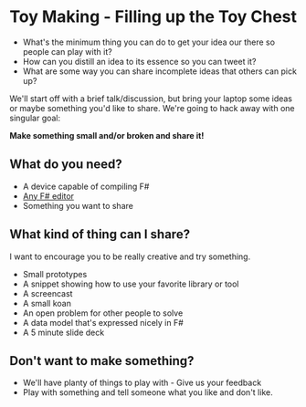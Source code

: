# Toy Making - Filling up the Toy Chest

* What's the minimum thing you can do to get your idea our there so people can play with it?
* How can you distill an idea to its essence so you can tweet it?
* What are some way you can share incomplete ideas that others can pick up?

We'll start off with a brief talk/discussion, but bring your laptop some ideas or maybe
something you'd like to share.  We're going to hack away with one singular goal:

**Make something small and/or broken and share it!**

## What do you need?

* A device capable of compiling F#
* [Any F# editor](tools.md)
* Something you want to share

## What kind of thing can I share?

I want to encourage you to be really creative and try something.

* Small prototypes
* A snippet showing how to use your favorite library or tool
* A screencast
* A small koan
* An open problem for other people to solve
* A data model that's expressed nicely in F#
* A 5 minute slide deck

## Don't want to make something?

* We'll have planty of things to play with - Give us your feedback
* Play with something and tell someone what you like and don't like.
